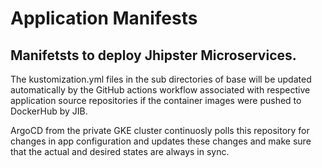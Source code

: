 # Application Manifests

## Manifetsts to deploy Jhipster Microservices. 

The kustomization.yml files in the sub directories of base will be updated automatically by the GitHub actions workflow associated with respective application source repositories if the container images were pushed to DockerHub by JIB. 

ArgoCD from the private GKE cluster continuosly polls this repository for changes in app configuration and updates these changes and make sure that the actual and desired states are always in sync.
